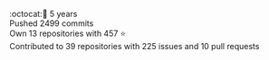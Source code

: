 :octocat::birthday: 5 years  
Pushed 2499 commits  
Own 13 repositories with 457 :star:  
Contributed to 39 repositories with 225 issues and 10 pull requests
